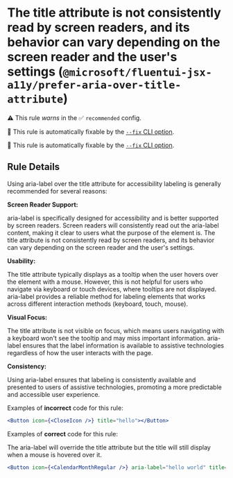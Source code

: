 # The title attribute is not consistently read by screen readers, and its behavior can vary depending on the screen reader and the user's settings (`@microsoft/fluentui-jsx-a11y/prefer-aria-over-title-attribute`)

⚠️ This rule _warns_ in the ✅ `recommended` config.

🔧 This rule is automatically fixable by the [`--fix` CLI option](https://eslint.org/docs/latest/user-guide/command-line-interface#--fix).

<!-- end auto-generated rule header -->

🔧 This rule is automatically fixable by the [`--fix` CLI option](https://eslint.org/docs/latest/user-guide/command-line-interface#--fix).

<!-- end auto-generated rule header -->

## Rule Details

Using aria-label over the title attribute for accessibility labeling is generally recommended for several reasons:

**Screen Reader Support:**

aria-label is specifically designed for accessibility and is better supported by screen readers. Screen readers will consistently read out the aria-label content, making it clear to users what the purpose of the element is.
The title attribute is not consistently read by screen readers, and its behavior can vary depending on the screen reader and the user's settings.

**Usability:**

The title attribute typically displays as a tooltip when the user hovers over the element with a mouse. However, this is not helpful for users who navigate via keyboard or touch devices, where tooltips are not displayed.
aria-label provides a reliable method for labeling elements that works across different interaction methods (keyboard, touch, mouse).

**Visual Focus:**

The title attribute is not visible on focus, which means users navigating with a keyboard won't see the tooltip and may miss important information.
aria-label ensures that the label information is available to assistive technologies regardless of how the user interacts with the page.

**Consistency:**

Using aria-label ensures that labeling is consistently available and presented to users of assistive technologies, promoting a more predictable and accessible user experience.

Examples of **incorrect** code for this rule:

```jsx
<Button icon={<CloseIcon />} title="hello"></Button>
```

Examples of **correct** code for this rule:

The aria-label will override the title attribute but the title will still display when a mouse is hovered over it.

```jsx
<Button icon={<CalendarMonthRegular />} aria-label="hello world" title="hello world"></Button>
```
